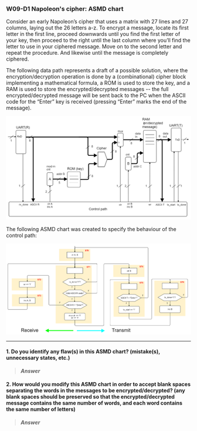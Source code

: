 ### W09-D1 Napoleon's cipher: ASMD chart

Consider an early Napoleon’s cipher that uses a matrix with 27 lines and 27 columns, laying out the 26 letters a-z. To encrypt a message, locate its first letter in the first line, proceed downwards until you find the first letter of your key, then proceed to the right until the last column where you’ll find the letter to use in your ciphered message. Move on to the second letter and repeat the procedure. And likewise until the message is completely ciphered. 

The following data path represents a draft of a possible solution, where the encryption/decryption operation is done by a (combinational) cipher block implementing a mathematical formula, a ROM is used to store the key, and a RAM is used to store the encrypted/decrypted messages -- the full encrypted/decrypted message will be sent back to the PC when the ASCII code for the “Enter” key is received (pressing “Enter” marks the end of the message).

<img src="/Resources/images/w8d1.png" alt="drawing" width="600"/>

The following ASMD chart was created to specify the behaviour of the control path:

<img src="/Resources/images/w9d1.png" alt="drawing" width="600"/>

------

#### 1. Do you identify any flaw(s) in this ASMD chart? (mistake(s), unnecessary states, etc.)

>***Answer***


#### 2. How would you modify this ASMD chart in order to accept blank spaces separating the words in the messages to be encrypted/decrypted? (any blank spaces should be preserved so that the encrypted/decrypted message contains the same number of words, and each word contains the same number of letters)

>***Answer***



